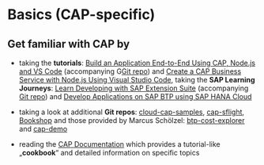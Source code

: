 # Basics (CAP-specific)

## Get familiar with CAP by

- taking the **tutorials**: [Build an Application End-to-End Using CAP, Node.js and VS Code](https://developers.sap.com/mission.btp-application-cap-e2e.html) (accompanying G[Git repo](https://github.com/SAP-samples/cloud-cap-risk-management)) and [Create a CAP Business Service with Node.js Using Visual Studio Code](https://developers.sap.com/tutorials/cp-apm-nodejs-create-service.html), taking the **SAP Learning Journeys**: [Learn Developing with SAP Extension Suite](https://learning.sap.com/learning-journey/developing-with-sap-extension-suite) (accompanying [Git repo](https://github.com/SAP-samples/extension-suite-learning-journey)) and [Develop Applications on SAP BTP using SAP HANA Cloud](https://learning.sap.com/learning-journey/developing-applications-running-on-sap-btp-using-sap-hana-cloud)

- taking a look at additional **Git repos**: [cloud-cap-samples](https://github.com/SAP-samples/cloud-cap-samples), [cap-sflight](https://github.com/SAP-samples/cap-sflight), [Bookshop](https://github.com/SAP-samples/cloud-cap-samples/tree/main/bookshop) and those provided by Marcus Schölzel: [btp-cost-explorer](https://bitbucket.org/msg-gbp/btp-cost-explorer/src/main/) and [cap-demo](https://github.com/MarcusSchoelzel/cap-demo)

- reading the [CAP Documentation](https://cap.cloud.sap/docs/) which provides a tutorial-like „**cookbook**“ and detailed information on specific topics
